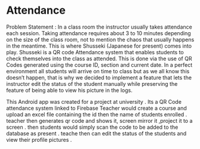 # Attendance

Problem Statement :
In a class room the instructor usually takes attendance each session.
Taking attendance requires about 3 to 10 minutes depending on the size of the class room, not to mention the chaos that usually happens in the meantime.
This is where Shusseki (Japanese for present) comes into play.
Shusseki is a QR code Attendance system that enables students to check themselves into the class as attended.
This is done via the use of QR Codes generated using the course ID, section and current date.
In a perfect environment all students will arrive on time to class but as we all know this doesn’t happen, that is why we decided to implement a feature that lets the instructor edit the status of the student manually while preserving the feature of being able to view his picture in the logs.


This Android app was created for a project at university . Its a QR Code attendance system linked to Firebase 
Teacher would create a course and upload an excel file containing the id then the name of students enrolled .
teacher then generates qr code and shows it, screen mirror it ,project it to a screen .
then students would simply scan the code to be added to the database as present .
teache then can edit the status of the students and view their profile pictures .
